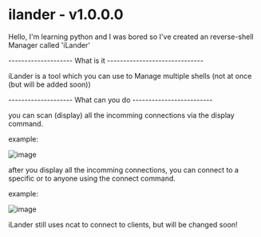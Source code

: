 # ilander - v1.0.0.0

Hello, I'm learning python and I was bored so I've created an
reverse-shell Manager called 'iLander'

-------------------- What is it ------------------------------

iLander is a tool which you can use to Manage multiple shells
(not at once (but will be added soon))

-------------------- What can you do -------------------------

you can scan (display) all the incomming connections via the
display command.

example: 

![image](https://user-images.githubusercontent.com/114283067/195980933-95a7f6f8-8bdc-4989-9bc0-6ec0fec8e8e4.png)

after you display all the incomming connections, you can 
connect to a specific or to anyone using the connect
command.

example:

![image](https://user-images.githubusercontent.com/114283067/195981021-e74a16f1-7ceb-441a-b4c9-c24ef7432c8f.png)

iLander still uses ncat to connect to clients, but will be
changed soon!

